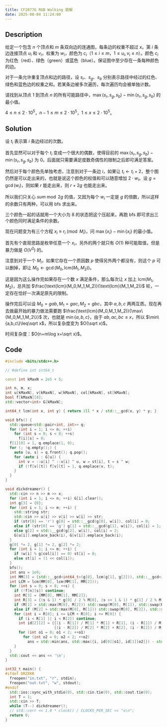 ```yaml
---
title: CF2077G RGB Walking 题解
date: 2025-08-04 11:24:00
---
```


## Description

给定一个包含 $n$ 个顶点和 $m$ 条双向边的连通图，每条边的权重不超过 $x$。第 $i$ 条边连接顶点 $u_i$ 和 $v_i$，权重为 $w_i$，颜色为 $c_i$（$1 \leq i \leq m$，$1 \leq u_i, v_i \leq n$）。颜色 $c_i$ 为红色（red）、绿色（green）或蓝色（blue）。保证图中至少存在一条每种颜色的边。

对于一条允许重复顶点和边的路径，设 $s_r$、$s_g$、$s_b$ 分别表示路径中经过的红色、绿色和蓝色边的权重之和。若某条边被多次遍历，每次遍历均会被单独计数。

请找到从顶点 $1$ 到顶点 $n$ 的所有可能路径中，$\max(s_r, s_g, s_b) - \min(s_r, s_g, s_b)$ 的最小值。

$4 \leq n \leq 2 \cdot 10^5$，$n-1 \leq m \leq 2 \cdot 10^5$，$1 \leq x \leq 2 \cdot 10^5$。

## Solution

设 $t_i$ 表示第 $i$ 条边经过的次数。

首先显然可以对于每个 $t_i$ 变成一个很大的偶数，使得目前的 $\max(s_r, s_g, s_b) - \min(s_r, s_g, s_b)$ 为 $0$。后面就只需要满足度数奇偶性的限制之后即可满足答案。

然后对于每个颜色先单独考虑，注意到对于一条边 $i$，如果让 $t_i\leftarrow t_i+2$，整个图仍然是可以走出来的，也就是说这个颜色的权值和可以随意增加 $2\cdot w_i$。设 $g=\gcd(w_i)$，则如果 $r$ 能走出来，则 $r+2g$ 也能走出来。

所以我们只关心 $sum\bmod 2g$ 的值，又因为每个 $w_i$ 一定是 $g$ 的倍数，所以这样的余数只有两种，可以用 bfs 求出来。

三个颜色一起的话就用一个大小为 $8$ 的状态把这个压起来，再跑 bfs 即可求出三个颜色同时满足条件的余数。

现在问题变为有三个方程 $x_i\equiv r_i\pmod {M_i}$，问 $\max\{x_i\}-\min\{x_i\}$ 的最小值。

首先有个直观思路是枚举任意一个 $x_i$，另外的两个就只有 $O(1)$ 种可能取值，但是暴力做是 $O(V^2)$ 的。

注意到对于一个 $M_i$，如果它存在一个质因数 $p$ 使得另外两个都没有，则这个 $p$ 可以删掉，即让 $M_0\leftarrow\gcd(M_0,\text{lcm}(M_1,M_2))$。

这是因为这么操作完如果存在一个数 $x$ 满足条件，那么每次让 $x$ 加上 $\text{lcm}(M_1,M_2)$，总共加 $\frac{\text{lcm}(M_0,M_1,M_2)}{\text{lcm}(M_1,M_2)}$ 轮，一定存在恰好一次满足原先的限制。

操作完后可以设 $M_0=gab,M_1=gac,M_2=gbc$，其中 $a,b,c$ 两两互质。现在再去做最开始的暴力做法需要跑 $\frac{\text{lcm}(M_0,M_1,M_2)}{\max\{M_0,M_1,M_2\}}$ 次，也就是 $\min\{a,b,c\}$，由于 $ab,ac,bc\leq x$，所以 $\min\{a,b,c\}\leq\sqrt x$，所以复杂度变为 $O(\sqrt x)$。

时间复杂度：$O(n+m\log x+\sqrt x)$。

## Code

```cpp
#include <bits/stdc++.h>

// #define int int64_t

const int kMaxN = 2e5 + 5;

int n, m, x;
int u[kMaxN], v[kMaxN], w[kMaxN], col[kMaxN], st[kMaxN];
bool f[kMaxN][8];
std::vector<int> G[kMaxN];

int64_t lcm(int x, int y) { return 1ll * x / std::__gcd(x, y) * y; }

void bfs() {
  std::queue<std::pair<int, int>> q;
  for (int i = 1; i <= n; ++i)
    for (int s = 0; s < 8; ++s)
      f[i][s] = 0;
  f[1][0] = 1, q.emplace(1, 0);
  for (; !q.empty();) {
    auto [u, s] = q.front(); q.pop();
    for (auto i : G[u]) {
      int v = ::u[i] ^ ::v[i] ^ u, w = st[i], t = s ^ w;
      if (!f[v][t]) f[v][t] = 1, q.emplace(v, t);
    }
  }
}

void dickdreamer() {
  std::cin >> n >> m >> x;
  for (int i = 1; i <= n; ++i) G[i].clear();
  int g[3] = {0};
  for (int i = 1; i <= m; ++i) {
    std::string str;
    std::cin >> u[i] >> v[i] >> w[i] >> str;
    if (str[0] == 'r') g[0] = std::__gcd(g[0], w[i]), col[i] = 0;
    else if (str[0] == 'g') g[1] = std::__gcd(g[1], w[i]), col[i] = 1;
    else g[2] = std::__gcd(g[2], w[i]), col[i] = 2;
    G[u[i]].emplace_back(i), G[v[i]].emplace_back(i);
  }
  g[0] *= 2, g[1] *= 2, g[2] *= 2;
  for (int i = 1; i <= m; ++i) {
    if (w[i] % g[col[i]] == 0) st[i] = 0;
    else st[i] = (1 << col[i]);
  }
  bfs();
  int ans = 1e9;
  int MM[3] = {std::__gcd<int64_t>(g[0], lcm(g[1], g[2])), std::__gcd<int64_t>(g[1], lcm(g[0], g[2])), std::__gcd<int64_t>(g[2], lcm(g[0], g[1]))};
  int LCM = lcm(MM[0], lcm(MM[1], MM[2]));
  for (int s = 0; s < 8; ++s) {
    if (!f[n][s]) continue;
    int M[3] = {MM[0], MM[1], MM[2]};
    int R[3] = {(s & 1) * g[0] / 2 % M[0], (s >> 1 & 1) * g[1] / 2 % M[1], (s >> 2 & 1) * g[2] / 2 % M[2]};
    if (M[1] > std::max(M[0], M[2])) std::swap(M[0], M[1]), std::swap(R[0], R[1]);
    else if (M[2] > std::max(M[0], M[1])) std::swap(M[0], M[2]), std::swap(R[0], R[2]);
    for (int i = R[0]; i <= LCM + R[0]; i += M[0]) {
      if (i < R[1] || i < R[2]) continue;
      int id[2][2] = {{(i - R[1]) / M[1] * M[1] + R[1], (i - R[1]) / M[1] * M[1] + M[1] + R[1]},
                      {(i - R[2]) / M[2] * M[2] + R[2], (i - R[2]) / M[2] * M[2] + M[2] + R[2]}};
      for (int o1 = 0; o1 < 2; ++o1)
        for (int o2 = 0; o2 < 2; ++o2)
          ans = std::min(ans, std::max({i, id[0][o1], id[1][o2]}) - std::min({i, id[0][o1], id[1][o2]}));
    }
  }
  std::cout << ans << '\n';
}

int32_t main() {
#ifdef ORZXKR
  freopen("in.txt", "r", stdin);
  freopen("out.txt", "w", stdout);
#endif
  std::ios::sync_with_stdio(0), std::cin.tie(0), std::cout.tie(0);
  int T = 1;
  std::cin >> T;
  while (T--) dickdreamer();
  // std::cerr << 1.0 * clock() / CLOCKS_PER_SEC << "s\n";
  return 0;
}
```
